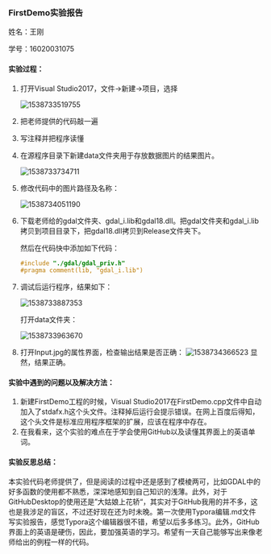 ### FirstDemo实验报告

姓名：王刚

学号：16020031075

#### 实验过程：

1. 打开Visual Studio2017，文件->新建->项目，选择

   ![1538733519755](C:\Users\lenovo\AppData\Roaming\Typora\typora-user-images\1538733519755.png)

2. 把老师提供的代码敲一遍

3. 写注释并把程序读懂

4. 在源程序目录下新建data文件夹用于存放数据图片的结果图片。

   ![1538733734711](C:\Users\lenovo\AppData\Roaming\Typora\typora-user-images\1538733734711.png)

5. 修改代码中的图片路径及名称：

   ![1538734051190](C:\Users\lenovo\AppData\Roaming\Typora\typora-user-images\1538734051190.png)

6. 下载老师给的gdal文件夹、gdal_i.lib和gdal18.dll。把gdal文件夹和gdal_i.lib拷贝到项目目录下，把gdal18.dll拷贝到Release文件夹下。

   然后在代码快中添加如下代码：

   ```c++
   #include "./gdal/gdal_priv.h"
   #pragma comment(lib, "gdal_i.lib")
   ```

7. 调试后运行程序，结果如下：

   ![1538733887353](C:\Users\lenovo\AppData\Roaming\Typora\typora-user-images\1538733887353.png)

   打开data文件夹：

   ![1538733963670](C:\Users\lenovo\AppData\Roaming\Typora\typora-user-images\1538733963670.png)

8. 打开Input.jpg的属性界面，检查输出结果是否正确：
   ![1538734366523](C:\Users\lenovo\AppData\Roaming\Typora\typora-user-images\1538734366523.png) 
   显然，结果正确。

#### 实验中遇到的问题以及解决方法：

1. 新建FirstDemo工程的时候，Visual Studio2017在FirstDemo.cpp文件中自动加入了stdafx.h这个头文件。注释掉后运行会提示错误。在网上百度后得知，这个头文件是标准应用程序框架的扩展，应该在程序中存在。
2. 在我看来，这个实验的难点在于学会使用GitHub以及读懂其界面上的英语单词。

#### 实验反思总结：

​	本实验代码老师提供了，但是阅读的过程中还是感到了模棱两可，比如GDAL中的好多函数的使用都不熟悉，深深地感知到自己知识的浅薄。此外，对于GitHubDesktop的使用还是”大姑娘上花轿“，其实对于GitHub我用的并不多，这也是我涉足的盲区，不过还好现在还为时未晚。第一次使用Typora编辑.md文件写实验报告，感觉Typora这个编辑器很不错，希望以后多多练习。此外，GitHub界面上的英语是硬伤，因此，要加强英语的学习。希望有一天自己能够写出来像老师给出的例程一样的代码。